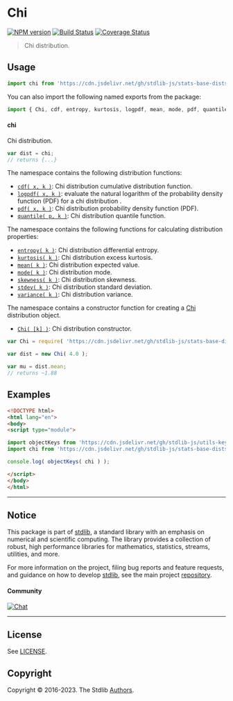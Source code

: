 <!--

@license Apache-2.0

Copyright (c) 2018 The Stdlib Authors.

Licensed under the Apache License, Version 2.0 (the "License");
you may not use this file except in compliance with the License.
You may obtain a copy of the License at

   http://www.apache.org/licenses/LICENSE-2.0

Unless required by applicable law or agreed to in writing, software
distributed under the License is distributed on an "AS IS" BASIS,
WITHOUT WARRANTIES OR CONDITIONS OF ANY KIND, either express or implied.
See the License for the specific language governing permissions and
limitations under the License.

-->

# Chi

[![NPM version][npm-image]][npm-url] [![Build Status][test-image]][test-url] [![Coverage Status][coverage-image]][coverage-url] <!-- [![dependencies][dependencies-image]][dependencies-url] -->

> Chi distribution.



<section class="usage">

## Usage

```javascript
import chi from 'https://cdn.jsdelivr.net/gh/stdlib-js/stats-base-dists-chi@esm/index.mjs';
```

You can also import the following named exports from the package:

```javascript
import { Chi, cdf, entropy, kurtosis, logpdf, mean, mode, pdf, quantile, skewness, stdev, variance } from 'https://cdn.jsdelivr.net/gh/stdlib-js/stats-base-dists-chi@esm/index.mjs';
```

#### chi

Chi distribution.

```javascript
var dist = chi;
// returns {...}
```

The namespace contains the following distribution functions:

<!-- <toc pattern="*+(cdf|pdf|mgf|quantile)*"> -->

<div class="namespace-toc">

-   <span class="signature">[`cdf( x, k )`][@stdlib/stats/base/dists/chi/cdf]</span><span class="delimiter">: </span><span class="description">Chi distribution cumulative distribution function.</span>
-   <span class="signature">[`logpdf( x, k )`][@stdlib/stats/base/dists/chi/logpdf]</span><span class="delimiter">: </span><span class="description">evaluate the natural logarithm of the probability density function (PDF) for a chi distribution .</span>
-   <span class="signature">[`pdf( x, k )`][@stdlib/stats/base/dists/chi/pdf]</span><span class="delimiter">: </span><span class="description">Chi distribution probability density function (PDF).</span>
-   <span class="signature">[`quantile( p, k )`][@stdlib/stats/base/dists/chi/quantile]</span><span class="delimiter">: </span><span class="description">Chi distribution quantile function.</span>

</div>

<!-- </toc> -->

The namespace contains the following functions for calculating distribution properties:

<!-- <toc pattern="*+(entropy|kurtosis|mean|median|mode|skewness|stdev|variance)*"> -->

<div class="namespace-toc">

-   <span class="signature">[`entropy( k )`][@stdlib/stats/base/dists/chi/entropy]</span><span class="delimiter">: </span><span class="description">Chi distribution differential entropy.</span>
-   <span class="signature">[`kurtosis( k )`][@stdlib/stats/base/dists/chi/kurtosis]</span><span class="delimiter">: </span><span class="description">Chi distribution excess kurtosis.</span>
-   <span class="signature">[`mean( k )`][@stdlib/stats/base/dists/chi/mean]</span><span class="delimiter">: </span><span class="description">Chi distribution expected value.</span>
-   <span class="signature">[`mode( k )`][@stdlib/stats/base/dists/chi/mode]</span><span class="delimiter">: </span><span class="description">Chi distribution mode.</span>
-   <span class="signature">[`skewness( k )`][@stdlib/stats/base/dists/chi/skewness]</span><span class="delimiter">: </span><span class="description">Chi distribution skewness.</span>
-   <span class="signature">[`stdev( k )`][@stdlib/stats/base/dists/chi/stdev]</span><span class="delimiter">: </span><span class="description">Chi distribution standard deviation.</span>
-   <span class="signature">[`variance( k )`][@stdlib/stats/base/dists/chi/variance]</span><span class="delimiter">: </span><span class="description">Chi distribution variance.</span>

</div>

<!-- </toc> -->

The namespace contains a constructor function for creating a [Chi][chi-distribution] distribution object.

<!-- <toc pattern="*ctor*"> -->

<div class="namespace-toc">

-   <span class="signature">[`Chi( [k] )`][@stdlib/stats/base/dists/chi/ctor]</span><span class="delimiter">: </span><span class="description">Chi distribution constructor.</span>

</div>

<!-- </toc> -->

```javascript
var Chi = require( 'https://cdn.jsdelivr.net/gh/stdlib-js/stats-base-dists-chi' ).Chi;

var dist = new Chi( 4.0 );

var mu = dist.mean;
// returns ~1.88
```

</section>

<!-- /.usage -->

<section class="examples">

## Examples

<!-- TODO: better examples -->

<!-- eslint no-undef: "error" -->

```html
<!DOCTYPE html>
<html lang="en">
<body>
<script type="module">

import objectKeys from 'https://cdn.jsdelivr.net/gh/stdlib-js/utils-keys@esm/index.mjs';
import chi from 'https://cdn.jsdelivr.net/gh/stdlib-js/stats-base-dists-chi@esm/index.mjs';

console.log( objectKeys( chi ) );

</script>
</body>
</html>
```

</section>

<!-- /.examples -->

<!-- Section for related `stdlib` packages. Do not manually edit this section, as it is automatically populated. -->

<section class="related">

</section>

<!-- /.related -->

<!-- Section for all links. Make sure to keep an empty line after the `section` element and another before the `/section` close. -->


<section class="main-repo" >

* * *

## Notice

This package is part of [stdlib][stdlib], a standard library with an emphasis on numerical and scientific computing. The library provides a collection of robust, high performance libraries for mathematics, statistics, streams, utilities, and more.

For more information on the project, filing bug reports and feature requests, and guidance on how to develop [stdlib][stdlib], see the main project [repository][stdlib].

#### Community

[![Chat][chat-image]][chat-url]

---

## License

See [LICENSE][stdlib-license].


## Copyright

Copyright &copy; 2016-2023. The Stdlib [Authors][stdlib-authors].

</section>

<!-- /.stdlib -->

<!-- Section for all links. Make sure to keep an empty line after the `section` element and another before the `/section` close. -->

<section class="links">

[npm-image]: http://img.shields.io/npm/v/@stdlib/stats-base-dists-chi.svg
[npm-url]: https://npmjs.org/package/@stdlib/stats-base-dists-chi

[test-image]: https://github.com/stdlib-js/stats-base-dists-chi/actions/workflows/test.yml/badge.svg?branch=main
[test-url]: https://github.com/stdlib-js/stats-base-dists-chi/actions/workflows/test.yml?query=branch:main

[coverage-image]: https://img.shields.io/codecov/c/github/stdlib-js/stats-base-dists-chi/main.svg
[coverage-url]: https://codecov.io/github/stdlib-js/stats-base-dists-chi?branch=main

<!--

[dependencies-image]: https://img.shields.io/david/stdlib-js/stats-base-dists-chi.svg
[dependencies-url]: https://david-dm.org/stdlib-js/stats-base-dists-chi/main

-->

[chat-image]: https://img.shields.io/gitter/room/stdlib-js/stdlib.svg
[chat-url]: https://gitter.im/stdlib-js/stdlib/

[stdlib]: https://github.com/stdlib-js/stdlib

[stdlib-authors]: https://github.com/stdlib-js/stdlib/graphs/contributors

[umd]: https://github.com/umdjs/umd
[es-module]: https://developer.mozilla.org/en-US/docs/Web/JavaScript/Guide/Modules

[deno-url]: https://github.com/stdlib-js/stats-base-dists-chi/tree/deno
[umd-url]: https://github.com/stdlib-js/stats-base-dists-chi/tree/umd
[esm-url]: https://github.com/stdlib-js/stats-base-dists-chi/tree/esm
[branches-url]: https://github.com/stdlib-js/stats-base-dists-chi/blob/main/branches.md

[stdlib-license]: https://raw.githubusercontent.com/stdlib-js/stats-base-dists-chi/main/LICENSE

[chi-distribution]: https://en.wikipedia.org/wiki/Chi_distribution

<!-- <toc-links> -->

[@stdlib/stats/base/dists/chi/ctor]: https://github.com/stdlib-js/stats-base-dists-chi-ctor/tree/esm

[@stdlib/stats/base/dists/chi/entropy]: https://github.com/stdlib-js/stats-base-dists-chi-entropy/tree/esm

[@stdlib/stats/base/dists/chi/kurtosis]: https://github.com/stdlib-js/stats-base-dists-chi-kurtosis/tree/esm

[@stdlib/stats/base/dists/chi/mean]: https://github.com/stdlib-js/stats-base-dists-chi-mean/tree/esm

[@stdlib/stats/base/dists/chi/mode]: https://github.com/stdlib-js/stats-base-dists-chi-mode/tree/esm

[@stdlib/stats/base/dists/chi/skewness]: https://github.com/stdlib-js/stats-base-dists-chi-skewness/tree/esm

[@stdlib/stats/base/dists/chi/stdev]: https://github.com/stdlib-js/stats-base-dists-chi-stdev/tree/esm

[@stdlib/stats/base/dists/chi/variance]: https://github.com/stdlib-js/stats-base-dists-chi-variance/tree/esm

[@stdlib/stats/base/dists/chi/cdf]: https://github.com/stdlib-js/stats-base-dists-chi-cdf/tree/esm

[@stdlib/stats/base/dists/chi/logpdf]: https://github.com/stdlib-js/stats-base-dists-chi-logpdf/tree/esm

[@stdlib/stats/base/dists/chi/pdf]: https://github.com/stdlib-js/stats-base-dists-chi-pdf/tree/esm

[@stdlib/stats/base/dists/chi/quantile]: https://github.com/stdlib-js/stats-base-dists-chi-quantile/tree/esm

<!-- </toc-links> -->

</section>

<!-- /.links -->
